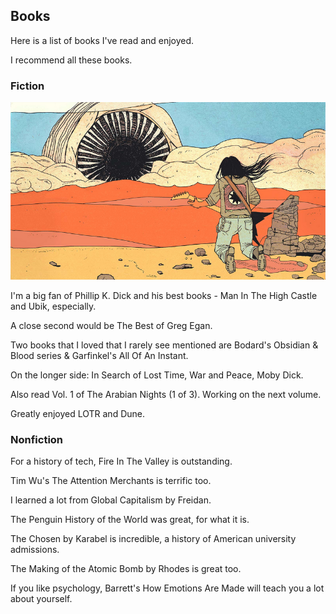 ## Books

Here is a list of books I've read and enjoyed.

I recommend all these books.

### Fiction


![dune sandworm](dune.png)

I'm a big fan of Phillip K. Dick and his best books - Man In The High Castle and Ubik, especially.

A close second would be The Best of Greg Egan.

Two books that I loved that I rarely see mentioned are Bodard's Obsidian & Blood series & Garfinkel's All Of An Instant.

On the longer side: In Search of Lost Time, War and Peace, Moby Dick.

Also read Vol. 1 of The Arabian Nights (1 of 3). Working on the next volume.

Greatly enjoyed LOTR and Dune.

### Nonfiction

For a history of tech, Fire In The Valley is outstanding.

Tim Wu's The Attention Merchants is terrific too.

I learned a lot from Global Capitalism by Freidan.

The Penguin History of the World was great, for what it is.

The Chosen by Karabel is incredible, a history of American university admissions.

The Making of the Atomic Bomb by Rhodes is great too.

If you like psychology, Barrett's How Emotions Are Made will teach you a lot about yourself.



